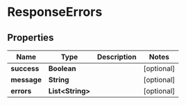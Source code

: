 

# ResponseErrors


## Properties

| Name | Type | Description | Notes |
|------------ | ------------- | ------------- | -------------|
|**success** | **Boolean** |  |  [optional] |
|**message** | **String** |  |  [optional] |
|**errors** | **List&lt;String&gt;** |  |  [optional] |



